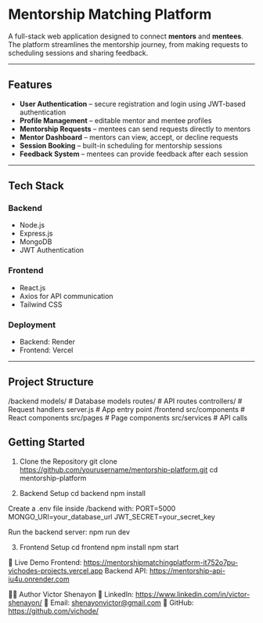 # Mentorship Matching Platform

A full-stack web application designed to connect **mentors** and **mentees**.  
The platform streamlines the mentorship journey, from making requests to scheduling sessions and sharing feedback.

---

## Features

- **User Authentication** – secure registration and login using JWT-based authentication  
- **Profile Management** – editable mentor and mentee profiles  
- **Mentorship Requests** – mentees can send requests directly to mentors  
- **Mentor Dashboard** – mentors can view, accept, or decline requests  
- **Session Booking** – built-in scheduling for mentorship sessions  
- **Feedback System** – mentees can provide feedback after each session  

---

## Tech Stack

### Backend
- Node.js  
- Express.js  
- MongoDB 
- JWT Authentication  

### Frontend
- React.js
- Axios for API communication  
- Tailwind CSS  

### Deployment
- Backend: Render  
- Frontend: Vercel  

---

## Project Structure
/backend
  models/ # Database models
  routes/ # API routes
  controllers/ # Request handlers
  server.js # App entry point
/frontend
  src/components # React components
  src/pages # Page components
  src/services # API calls


## Getting Started

1. Clone the Repository
git clone https://github.com/yourusername/mentorship-platform.git
cd mentorship-platform

2. Backend Setup
cd backend
npm install

Create a .env file inside /backend with:
PORT=5000
MONGO_URI=your_database_url
JWT_SECRET=your_secret_key

Run the backend server:
npm run dev

3. Frontend Setup
cd frontend
npm install
npm start

🔗 Live Demo
Frontend: https://mentorshipmatchingplatform-it752o7pu-vichodes-projects.vercel.app
Backend API: https://mentorship-api-iu4u.onrender.com

👨‍💻 Author
Victor Shenayon
💼 LinkedIn: https://www.linkedin.com/in/victor-shenayon/
📧 Email: shenayonvictor@gmail.com
🐙 GitHub: https://github.com/vichode/
